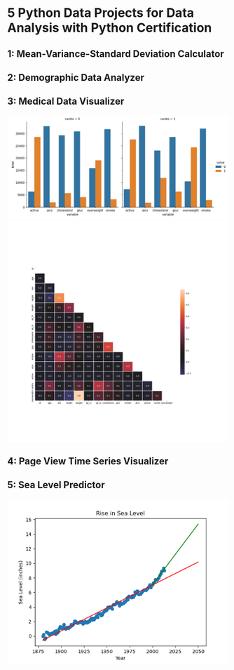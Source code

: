 # 5 Python Data Projects for Data Analysis with Python Certification

## 1: Mean-Variance-Standard Deviation Calculator
## 2: Demographic Data Analyzer
## 3: Medical Data Visualizer
<img src="FreeCodeCampPythonDataAnalysis/MedicalDataVIsualizer/catplot.png" alt="catplott" width="640">
<img src="FreeCodeCampPythonDataAnalysis/MedicalDataVIsualizer/heatmap.png" alt="heatmap" width="640">

## 4: Page View Time Series Visualizer

## 5: Sea Level Predictor

![sea_level_plot](FreeCodeCampPythonDataAnalysis/sea_level_plot.png)

